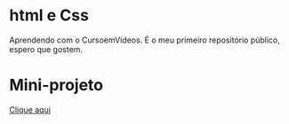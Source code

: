 # html e Css
<p>Aprendendo com o CursoemVideos.
É o meu primeiro repositório público, espero que gostem.</p> 

# Mini-projeto
<p><a href="index.html">Clique aqui</a></p>